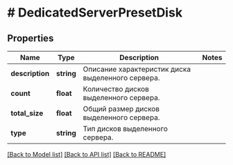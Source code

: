 # # DedicatedServerPresetDisk

## Properties

Name | Type | Description | Notes
------------ | ------------- | ------------- | -------------
**description** | **string** | Описание характеристик диска выделенного сервера. |
**count** | **float** | Количество дисков выделенного сервера. |
**total_size** | **float** | Общий размер дисков выделенного сервера. |
**type** | **string** | Тип дисков выделенного сервера. |

[[Back to Model list]](../../README.md#models) [[Back to API list]](../../README.md#endpoints) [[Back to README]](../../README.md)
